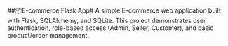 ##📦E-commerce Flask App#
A simple E-commerce web application built with Flask, SQLAlchemy, and SQLite.
This project demonstrates user authentication, role-based access (Admin, Seller, Customer), and basic product/order management.
